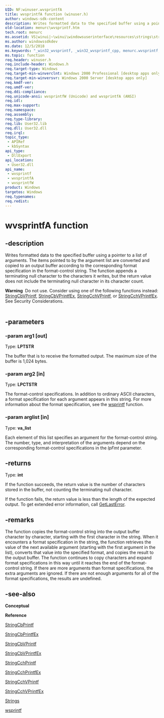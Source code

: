 ```yaml
---
UID: NF:winuser.wvsprintfA
title: wvsprintfA function (winuser.h)
author: windows-sdk-content
description: Writes formatted data to the specified buffer using a pointer to a list of arguments.
old-location: menurc\wvsprintf.htm
tech.root: menurc
ms.assetid: VS|winui|~\winui\windowsuserinterface\resources\strings\stringreference\stringfunctions\wvsprintf.htm
ms.author: windowssdkdev
ms.date: 12/5/2018
ms.keywords: "_win32_wvsprintf, _win32_wvsprintf_cpp, menurc.wvsprintf, winui._win32_wvsprintf, winuser/wvsprintf, winuser/wvsprintfA, winuser/wvsprintfW, wvsprintf, wvsprintf function [Menus and Other Resources], wvsprintfA, wvsprintfW"
ms.topic: function
req.header: winuser.h
req.include-header: Windows.h
req.target-type: Windows
req.target-min-winverclnt: Windows 2000 Professional [desktop apps only]
req.target-min-winversvr: Windows 2000 Server [desktop apps only]
req.kmdf-ver: 
req.umdf-ver: 
req.ddi-compliance: 
req.unicode-ansi: wvsprintfW (Unicode) and wvsprintfA (ANSI)
req.idl: 
req.max-support: 
req.namespace: 
req.assembly: 
req.type-library: 
req.lib: User32.lib
req.dll: User32.dll
req.irql: 
topic_type:
 - APIRef
 - kbSyntax
api_type:
 - DllExport
api_location:
 - User32.dll
api_name:
 - wvsprintf
 - wvsprintfA
 - wvsprintfW
product: Windows
targetos: Windows
req.typenames: 
req.redist: 
---
```


# wvsprintfA function


## -description


Writes formatted data to the specified buffer using a pointer to a list of arguments. The items pointed to by the argument list are converted and copied to an output buffer according to the corresponding format specification in the format-control string. The function appends a terminating null character to the characters it writes, but the return value does not include the terminating null character in its character count.
<div class="alert"><b>Warning</b>  Do not use. Consider using one of the following functions instead: <a href="https://msdn.microsoft.com/en-us/library/ms647514(v=VS.85).aspx">StringCbVPrintf</a>, 
				<a href="https://msdn.microsoft.com/en-us/library/ms647516(v=VS.85).aspx">StringCbVPrintfEx</a>, <a href="https://msdn.microsoft.com/en-us/library/ms647546(v=VS.85).aspx">StringCchVPrintf</a>, or
				<a href="https://msdn.microsoft.com/en-us/library/ms647548(v=VS.85).aspx">StringCchVPrintfEx</a>. See Security Considerations.</div><div> </div>

## -parameters




### -param arg1 [out]

Type: <b>LPTSTR</b>

The buffer that is to receive the formatted output. The maximum size of the buffer is 1,024 bytes.


### -param arg2 [in]

Type: <b>LPCTSTR</b>

The format-control specifications. In addition to ordinary ASCII characters, a format specification for each argument appears in this string. For more information about the format specification, see the <a href="https://msdn.microsoft.com/en-us/library/ms647550(v=VS.85).aspx">wsprintf</a> function.


### -param arglist [in]

Type: <b>va_list</b>

Each element of this list specifies an argument for the format-control string. The number, type, and interpretation of the arguments depend on the corresponding format-control specifications in the 
					<i>lpFmt</i> parameter.


## -returns



Type: <b>int</b>

If the function succeeds, the return value is the number of characters stored in the buffer, not counting the terminating null character.

If the function fails, the return value is less than the length of the expected output. To get extended error information, call <a href="https://msdn.microsoft.com/d852e148-985c-416f-a5a7-27b6914b45d4">GetLastError</a>.




## -remarks



The function copies the format-control string into the output buffer character by character, starting with the first character in the string. When it encounters a format specification in the string, the function retrieves the value of the next available argument (starting with the first argument in the list), converts that value into the specified format, and copies the result to the output buffer. The function continues to copy characters and expand format specifications in this way until it reaches the end of the format-control string. If there are more arguments than format specifications, the extra arguments are ignored. If there are not enough arguments for all of the format specifications, the results are undefined.




## -see-also




<b>Conceptual</b>



<b>Reference</b>



<a href="https://msdn.microsoft.com/en-us/library/ms647510(v=VS.85).aspx">StringCbPrintf</a>



<a href="https://msdn.microsoft.com/en-us/library/ms647513(v=VS.85).aspx">StringCbPrintfEx</a>



<a href="https://msdn.microsoft.com/en-us/library/ms647514(v=VS.85).aspx">StringCbVPrintf</a>



<a href="https://msdn.microsoft.com/en-us/library/ms647516(v=VS.85).aspx">StringCbVPrintfEx</a>



<a href="https://msdn.microsoft.com/en-us/library/ms647541(v=VS.85).aspx">StringCchPrintf</a>



<a href="https://msdn.microsoft.com/en-us/library/ms647543(v=VS.85).aspx">StringCchPrintfEx</a>



<a href="https://msdn.microsoft.com/en-us/library/ms647546(v=VS.85).aspx">StringCchVPrintf</a>



<a href="https://msdn.microsoft.com/en-us/library/ms647548(v=VS.85).aspx">StringCchVPrintfEx</a>



<a href="https://msdn.microsoft.com/en-us/library/ms646979(v=VS.85).aspx">Strings</a>



<a href="https://msdn.microsoft.com/en-us/library/ms647550(v=VS.85).aspx">wsprintf</a>
 

 

